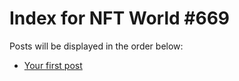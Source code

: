 # Index for NFT World #669
Posts will be displayed in the order below:

- [Your first post](./001-first.md)

